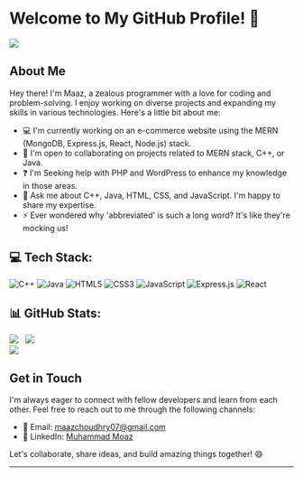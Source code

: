# Welcome to My GitHub Profile! 👋

[![](https://visitcount.itsvg.in/api?id=Maaz-07&icon=0&color=12)](https://visitcount.itsvg.in)

## About Me

Hey there! I'm Maaz, a zealous programmer with a love for coding and problem-solving. I enjoy working on diverse projects and expanding my skills in various technologies. Here's a little bit about me:

- 💻 I'm currently working on an e-commerce website using the MERN (MongoDB, Express.js, React, Node.js) stack.
- 🤝 I'm open to collaborating on projects related to MERN stack, C++, or Java.
- ❓  I'm Seeking help with PHP and WordPress to enhance my knowledge in those areas.
- 💬 Ask me about C++, Java, HTML, CSS, and JavaScript. I'm happy to share my expertise.
- ⚡ Ever wondered why 'abbreviated' is such a long word? It's like they're mocking us!

## 💻 Tech Stack:
![C++](https://img.shields.io/badge/c++-%2300599C.svg?style=for-the-badge&logo=c%2B%2B&logoColor=white) ![Java](https://img.shields.io/badge/java-%23ED8B00.svg?style=for-the-badge&logo=java&logoColor=white) ![HTML5](https://img.shields.io/badge/html5-%23E34F26.svg?style=for-the-badge&logo=html5&logoColor=white) ![CSS3](https://img.shields.io/badge/css3-%231572B6.svg?style=for-the-badge&logo=css3&logoColor=white) ![JavaScript](https://img.shields.io/badge/javascript-%23323330.svg?style=for-the-badge&logo=javascript&logoColor=%23F7DF1E) ![Express.js](https://img.shields.io/badge/express.js-%23404d59.svg?style=for-the-badge&logo=express&logoColor=%2361DAFB) ![React](https://img.shields.io/badge/react-%2320232a.svg?style=for-the-badge&logo=react&logoColor=%2361DAFB)
## 📊 GitHub Stats:
![](https://github-readme-stats.vercel.app/api?username=Maaz-07&theme=radical&hide_border=false&include_all_commits=false&count_private=false)&nbsp;&nbsp;
![](https://github-readme-streak-stats.herokuapp.com/?user=Maaz-07&theme=radical&hide_border=false)<br/>
![](https://github-readme-stats.vercel.app/api/top-langs/?username=Maaz-07&theme=radical&hide_border=false&include_all_commits=false&count_private=false&layout=compact)

## Get in Touch

I'm always eager to connect with fellow developers and learn from each other. Feel free to reach out to me through the following channels:

- 📧 Email: [maazchoudhry07@gmail.com](mailto:maazchoudhry07@gmail.com)
- 💼 LinkedIn: [Muhammad Moaz](https://www.linkedin.com/in/muhammad-moaz-17853b202/)

Let's collaborate, share ideas, and build amazing things together! 😄

---
